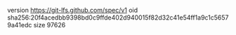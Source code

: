 version https://git-lfs.github.com/spec/v1
oid sha256:20f4acedbb9398bd0c9ffde402d940015f82d32c41e54ff1a9c1c56579a41edc
size 97626
